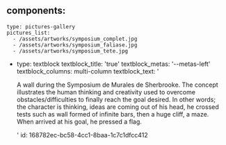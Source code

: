 components:
  -
    type: pictures-gallery
    pictures_list:
      - /assets/artworks/symposium_complet.jpg
      - /assets/artworks/symposium_faliase.jpg
      - /assets/artworks/symposium_tete.jpg
  -
    type: textblock
    textblock_title: 'true'
    textblock_metas: '--metas-left'
    textblock_columns: multi-column
    textblock_text: '<p>A wall during the Symposium de Murales de Sherbrooke. The concept illustrates the human thinking and creativity used to overcome obstacles/difficulties to finally reach the goal desired. In other words; the character is thinking, ideas are coming out of his head, he crossed tests such as wall formed of infinite bars, then a huge cliff, a maze. When arrived at his goal, he pressed a flag.</p>'
id: 168782ec-bc58-4cc1-8baa-1c7c1dfcc412
